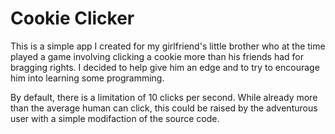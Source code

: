 # Cookie Clicker
This is a simple app I created for my girlfriend's little brother who at the time played a game involving clicking a cookie more than his friends had for bragging rights. I decided to help give him an edge and to try to encourage him into learning some programming.

By default, there is a limitation of 10 clicks per second. While already more than the average human can click, this could be raised by the adventurous user with a simple modifaction of the source code.
